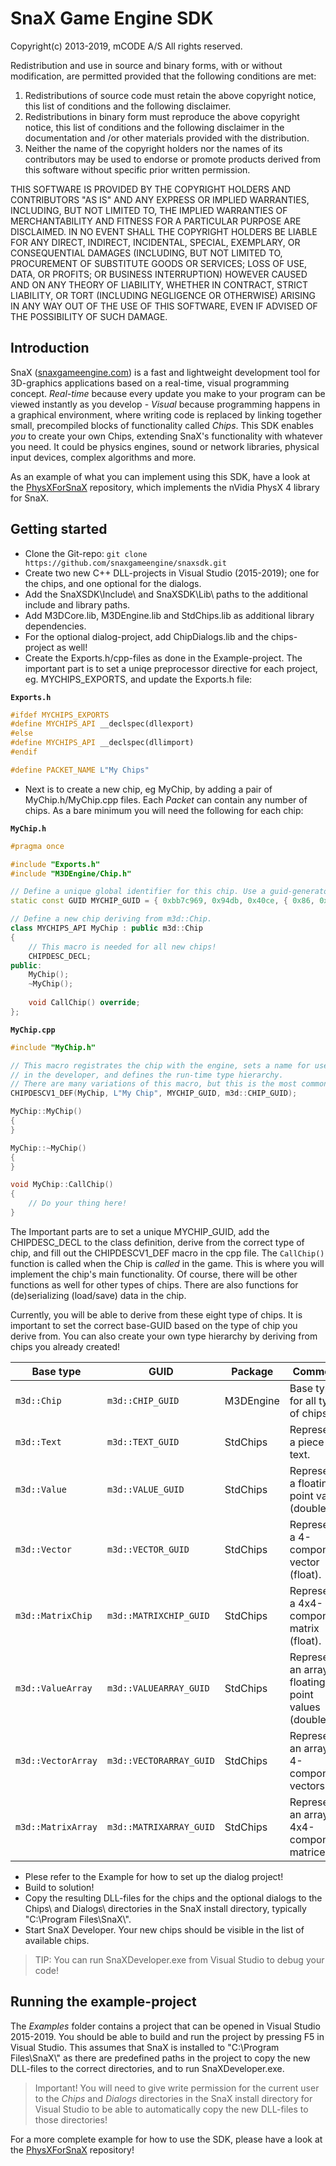 # SnaX Game Engine SDK
Copyright(c) 2013-2019, mCODE A/S
 All rights reserved.
 
Redistribution and use in source and binary forms, with or without
modification, are permitted provided that the following conditions are met:
1. Redistributions of source code must retain the above copyright
   notice, this list of conditions and the following disclaimer.
2. Redistributions in binary form must reproduce the above copyright
   notice, this list of conditions and the following disclaimer in the
   documentation and /or other materials provided with the distribution.
3. Neither the name of the copyright holders nor the
   names of its contributors may be used to endorse or promote products
   derived from this software without specific prior written permission.

THIS SOFTWARE IS PROVIDED BY THE COPYRIGHT HOLDERS AND CONTRIBUTORS "AS IS" AND
ANY EXPRESS OR IMPLIED WARRANTIES, INCLUDING, BUT NOT LIMITED TO, THE IMPLIED
WARRANTIES OF MERCHANTABILITY AND FITNESS FOR A PARTICULAR PURPOSE ARE
DISCLAIMED. IN NO EVENT SHALL THE COPYRIGHT HOLDERS BE LIABLE FOR ANY
DIRECT, INDIRECT, INCIDENTAL, SPECIAL, EXEMPLARY, OR CONSEQUENTIAL DAMAGES
(INCLUDING, BUT NOT LIMITED TO, PROCUREMENT OF SUBSTITUTE GOODS OR SERVICES;
LOSS OF USE, DATA, OR PROFITS; OR BUSINESS INTERRUPTION) HOWEVER CAUSED AND
ON ANY THEORY OF LIABILITY, WHETHER IN CONTRACT, STRICT LIABILITY, OR TORT
(INCLUDING NEGLIGENCE OR OTHERWISE) ARISING IN ANY WAY OUT OF THE USE OF THIS
SOFTWARE, EVEN IF ADVISED OF THE POSSIBILITY OF SUCH DAMAGE.

## Introduction
SnaX ([snaxgameengine.com](https://snaxgameengine.com/)) is a fast and lightweight development tool
for 3D-graphics applications based on a real-time, visual programming concept. _Real-time_ because
every update you make to your program can be viewed instantly as you develop - _Visual_ because 
programming happens in a graphical environment, where writing code is replaced by linking together 
small, precompiled blocks of functionality called _Chips_. This SDK enables _you_ to create your own 
Chips, extending SnaX's functionality with whatever you need. It could be physics engines, sound or 
network libraries, physical input devices, complex algorithms and more.

As an example of what you can implement using this SDK, have a look at the 
[PhysXForSnaX](https://github.com/snaxgameengine/PhysXForSnaX) repository, 
which implements the nVidia PhysX 4 library for SnaX.

## Getting started
- Clone the Git-repo: `git clone https://github.com/snaxgameengine/snaxsdk.git`
- Create two new C++ DLL-projects in Visual Studio (2015-2019); one for the chips, and one optional for the dialogs. 
- Add the SnaXSDK\\Include\\ and SnaXSDK\\Lib\\ paths to the additional include and library paths.
- Add M3DCore.lib, M3DEngine.lib and StdChips.lib as additional library dependencies. 
- For the optional dialog-project, add ChipDialogs.lib and the chips-project as well!
- Create the Exports.h/cpp-files as done in the Example-project. The important part is to set a uniqe preprocessor directive for each project, eg. MYCHIPS_EXPORTS, and update the Exports.h file:

**`Exports.h`**
```cpp 
#ifdef MYCHIPS_EXPORTS
#define MYCHIPS_API __declspec(dllexport)
#else
#define MYCHIPS_API __declspec(dllimport)
#endif

#define PACKET_NAME L"My Chips"
```
- Next is to create a new chip, eg MyChip, by adding a pair of MyChip.h/MyChip.cpp files. Each _Packet_ can contain any number of chips. As a bare minimum you will need the following for each chip:

**`MyChip.h`**
```cpp 
#pragma once

#include "Exports.h"
#include "M3DEngine/Chip.h"

// Define a unique global identifier for this chip. Use a guid-generator to make unique ids!
static const GUID MYCHIP_GUID = { 0xbb7c969, 0x94db, 0x40ce, { 0x86, 0x46, 0x3, 0x7a, 0x3d, 0xf3, 0xc2, 0x58 } };

// Define a new chip deriving from m3d::Chip.
class MYCHIPS_API MyChip : public m3d::Chip
{
	// This macro is needed for all new chips!
	CHIPDESC_DECL;
public:
	MyChip();
	~MyChip();
	
	void CallChip() override;
};
```
**`MyChip.cpp`**
```cpp 
#include "MyChip.h"

// This macro registrates the chip with the engine, sets a name for use 
// in the developer, and defines the run-time type hierarchy.
// There are many variations of this macro, but this is the most common.
CHIPDESCV1_DEF(MyChip, L"My Chip", MYCHIP_GUID, m3d::CHIP_GUID);

MyChip::MyChip()
{
}

MyChip::~MyChip()
{
}

void MyChip::CallChip()
{
	// Do your thing here!
}
```
The Important parts are to set a unique MYCHIP_GUID, add the CHIPDESC_DECL to the class definition, derive from the correct type of chip, 
and fill out the CHIPDESCV1_DEF macro in the cpp file. The `CallChip()` function is called when the Chip is _called_ in the game. 
This is where you will implement the chip's main functionality. Of course, there will be other functions as well for other types of chips.
There are also functions for (de)serializing (load/save) data in the chip.

Currently, you will be able to derive from these eight type of chips. It is important to set the correct base-GUID based on the type
of chip you derive from. You can also create your own type hierarchy by deriving from chips you already created!

| Base type           | GUID                     | Package   | Comment                                                |
| ---------------     | ------------------------ | --------  | ------------------------------------------------------ |
| `m3d::Chip`         | `m3d::CHIP_GUID`         | M3DEngine | Base type for all type of chips                        |
| `m3d::Text`         | `m3d::TEXT_GUID`         | StdChips  | Represents a piece of text.                            |
| `m3d::Value`        | `m3d::VALUE_GUID`        | StdChips  | Represents a floating point value (double).            |
| `m3d::Vector`       | `m3d::VECTOR_GUID`       | StdChips  | Represents a 4-component vector (float).               |
| `m3d::MatrixChip`   | `m3d::MATRIXCHIP_GUID`   | StdChips  | Represents a 4x4-component matrix (float).             |
| `m3d::ValueArray`   | `m3d::VALUEARRAY_GUID`   | StdChips  | Represents an array of floating point values (double). |
| `m3d::VectorArray`  | `m3d::VECTORARRAY_GUID`  | StdChips  | Represents an array of 4-component vectors.            |
| `m3d::MatrixArray`  | `m3d::MATRIXARRAY_GUID`  | StdChips  | Represents an array of 4x4-component matrices.         |

- Plese refer to the Example for how to set up the dialog project!
- Build to solution!   
- Copy the resulting DLL-files for the chips and the optional dialogs to the Chips\\ and Dialogs\\ directories in the SnaX install directory, typically "C:\\Program Files\\SnaX\\".
- Start SnaX Developer. Your new chips should be visible in the list of available chips. 

> TIP: You can run SnaXDeveloper.exe from Visual Studio to debug your code!

## Running the example-project
The _Examples_ folder contains a project that can be opened in Visual Studio 2015-2019.
You should be able to build and run the project by pressing F5 in Visual Studio.
This assumes that SnaX is installed to "C:\\Program Files\\SnaX\\" as there are predefined
paths in the project to copy the new DLL-files to the correct directories, and to run SnaXDeveloper.exe. 

> Important! You will need to give write permission for the current user to the _Chips_ and _Dialogs_ directories in the SnaX install directory for Visual Studio to be able to automatically copy the new DLL-files to those directories!

For a more complete example for how to use the SDK, please have a look at the [PhysXForSnaX](https://github.com/snaxgameengine/PhysXForSnaX) repository!
